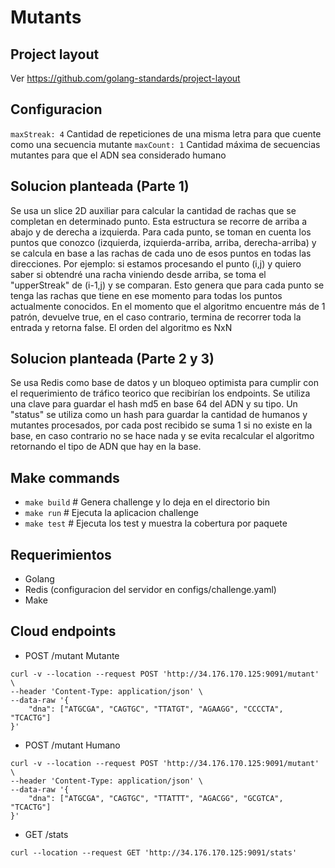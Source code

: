 # Mutants

## Project layout
Ver https://github.com/golang-standards/project-layout

## Configuracion
`maxStreak: 4` Cantidad de repeticiones de una misma letra para que cuente como una secuencia mutante
`maxCount: 1` Cantidad máxima de secuencias mutantes para que el ADN sea considerado humano

## Solucion planteada (Parte 1)
Se usa un slice 2D auxiliar para calcular la cantidad de rachas que se completan en determinado punto. Esta estructura se recorre de arriba a abajo y de derecha a izquierda.
Para cada punto, se toman en cuenta los puntos que conozco (izquierda, izquierda-arriba, arriba, derecha-arriba) y se calcula en base a las rachas de cada uno de esos puntos en todas las direcciones. Por ejemplo: si estamos procesando el punto (i,j) y quiero saber si obtendré una racha viniendo desde arriba, se toma el "upperStreak" de (i-1,j) y se comparan. Esto genera que para cada punto se tenga las rachas que tiene en ese momento para todas los puntos actualmente conocidos.
En el momento que el algoritmo encuentre más de 1 patrón, devuelve true, en el caso contrario, termina de recorrer toda la entrada y retorna false.
El orden del algoritmo es NxN

## Solucion planteada (Parte 2 y 3)
Se usa Redis como base de datos y un bloqueo optimista para cumplir con el requerimiento de tráfico teorico que recibirían los endpoints. Se utiliza una clave para guardar el hash md5 en base 64 del ADN y su tipo. Un "status" se utiliza como un hash para guardar la cantidad de humanos y mutantes procesados, por cada post recibido se suma 1 si no existe en la base, en caso contrario no se hace nada y se evita recalcular el algoritmo retornando el tipo de ADN que hay en la base.

## Make commands
* `make build`   # Genera challenge y lo deja en el directorio bin
* `make run`     # Ejecuta la aplicacion challenge
* `make test`    # Ejecuta los test y muestra la cobertura por paquete

## Requerimientos
* Golang
* Redis (configuracion del servidor en configs/challenge.yaml)
* Make

## Cloud endpoints
* POST /mutant Mutante

```
curl -v --location --request POST 'http://34.176.170.125:9091/mutant' \
--header 'Content-Type: application/json' \
--data-raw '{
    "dna": ["ATGCGA", "CAGTGC", "TTATGT", "AGAAGG", "CCCCTA", "TCACTG"]
}'
```

* POST /mutant Humano
```
curl -v --location --request POST 'http://34.176.170.125:9091/mutant' \
--header 'Content-Type: application/json' \
--data-raw '{
    "dna": ["ATGCGA", "CAGTGC", "TTATTT", "AGACGG", "GCGTCA", "TCACTG"]
}'
```

* GET /stats
```
curl --location --request GET 'http://34.176.170.125:9091/stats'
```

